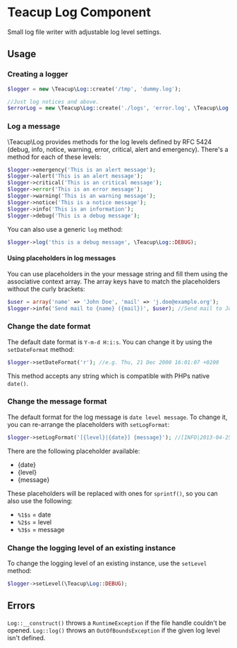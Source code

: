 # Teacup Log Component

Small log file writer with adjustable log level settings.

## Usage

### Creating a logger

```php
$logger = new \Teacup\Log::create('/tmp', 'dummy.log');

//Just log notices and above.
$errorLog = new \Teacup\Log::create('./logs', 'error.log', \Teacup\Log::NOTICE);
```

### Log a message

\Teacup\Log provides methods for the log levels defined by RFC 5424 (debug, info, notice, warning, error, critical, alert and emergency). There's a method for each of these levels:

```php
$logger->emergency('This is an alert message');
$logger->alert('This is an alert message');
$logger->critical('This is an critical message');
$logger->error('This is an error message');
$logger->warning('This is an warning message');
$logger->notice('This is a notice message');
$logger->info('This is an information');
$logger->debug('This is a debug message');
```

You can also use a generic `log` method:

```php
$logger->log('this is a debug message', \Teacup\Log::DEBUG);
```

#### Using placeholders in log messages

You can use placeholders in the your message string and fill them using the associative context array. The array keys have to match the placeholders without the curly brackets:

```php
$user = array('name' => 'John Doe', 'mail' => 'j.doe@example.org');
$logger->info('Send mail to {name} ({mail})', $user); //Send mail to John Doe (j.doe@example.org)
```

### Change the date format

The default date format is `Y-m-d H:i:s`. You can change it by using the `setDateFormat` method:

```php
$logger->setDateFormat('r'); //e.g. Thu, 21 Dec 2000 16:01:07 +0200
```

This method accepts any string which is compatible with PHPs native `date()`.

### Change the message format

The default format for the log message is `date level message`. To change it, you can re-arrange the placeholders with `setLogFormat`:

```php
$logger->setLogFormat('[{level}|{date}] {message}'); //[INFO|2013-04-25 13:37:42] This is an info message
```

There are the following placeholder available:

* {date}
* {level}
* {message}

These placeholders will be replaced with ones for `sprintf()`, so you can also use the following:

* `%1$s` = date
* `%2$s` = level
* `%3$s` = message

### Change the logging level of an existing instance

To change the logging level of an existing instance, use the `setLevel` method:

```php
$logger->setLevel(\Teacup\Log::DEBUG);
```

## Errors

`Log::__construct()` throws a `RuntimeException` if the file handle couldn't be opened.
`Log::log()` throws an `OutOfBoundsException` if the given log level isn't defined.
